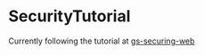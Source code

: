# SecurityTutorial

Currently following the tutorial at [gs-securing-web](https://github.com/spring-guides/gs-securing-web/tree/boot-2.7)